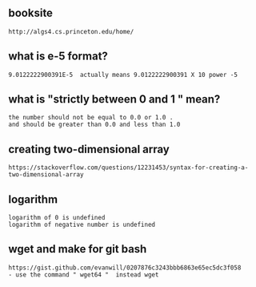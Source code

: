 ## booksite
	http://algs4.cs.princeton.edu/home/
## what is e-5 format? 
	9.0122222900391E-5  actually means 9.0122222900391 X 10 power -5
## what is "strictly between 0 and 1 " mean? 
	the number should not be equal to 0.0 or 1.0 .  
	and should be greater than 0.0 and less than 1.0 
## creating two-dimensional array
	https://stackoverflow.com/questions/12231453/syntax-for-creating-a-two-dimensional-array 
## logarithm
	logarithm of 0 is undefined
	logarithm of negative number is undefined
## wget and make for git bash
	https://gist.github.com/evanwill/0207876c3243bbb6863e65ec5dc3f058
	- use the command " wget64 "  instead wget
